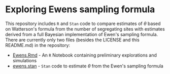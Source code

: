 # Exploring Ewens sampling formula

This repository includes `R` and `Stan` code to compare estimates of $\theta$ based on Watterson's formula from the number of segregating sites with estimates derived from a full Bayesian implementation of Ewen's sampling formula. There are currently only two files (besides the LICENSE and this README.md) in the repository:

- [Ewens.Rmd](Ewens.Rmd) - An `R` Notebook containing preliminary explorations and simulations
- [ewens.stan](ewens.stan) - `Stan` code to estimate $\theta$ from the Ewen's sampling formula